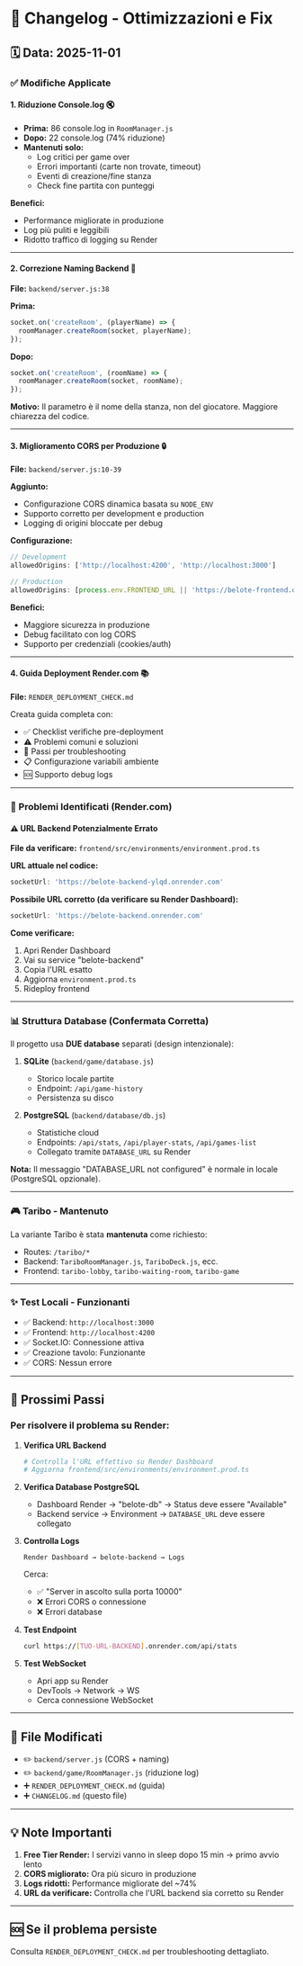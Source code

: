 # 📝 Changelog - Ottimizzazioni e Fix

## 🗓️ Data: 2025-11-01

### ✅ Modifiche Applicate

#### 1. **Riduzione Console.log** 🔇
- **Prima:** 86 console.log in `RoomManager.js`
- **Dopo:** 22 console.log (74% riduzione)
- **Mantenuti solo:**
  - Log critici per game over
  - Errori importanti (carte non trovate, timeout)
  - Eventi di creazione/fine stanza
  - Check fine partita con punteggi

**Benefici:**
- Performance migliorate in produzione
- Log più puliti e leggibili
- Ridotto traffico di logging su Render

---

#### 2. **Correzione Naming Backend** 📛
**File:** `backend/server.js:38`

**Prima:**
```javascript
socket.on('createRoom', (playerName) => {
  roomManager.createRoom(socket, playerName);
});
```

**Dopo:**
```javascript
socket.on('createRoom', (roomName) => {
  roomManager.createRoom(socket, roomName);
});
```

**Motivo:** Il parametro è il nome della stanza, non del giocatore. Maggiore chiarezza del codice.

---

#### 3. **Miglioramento CORS per Produzione** 🔒
**File:** `backend/server.js:10-39`

**Aggiunto:**
- Configurazione CORS dinamica basata su `NODE_ENV`
- Supporto corretto per development e production
- Logging di origini bloccate per debug

**Configurazione:**
```javascript
// Development
allowedOrigins: ['http://localhost:4200', 'http://localhost:3000']

// Production
allowedOrigins: [process.env.FRONTEND_URL || 'https://belote-frontend.onrender.com']
```

**Benefici:**
- Maggiore sicurezza in produzione
- Debug facilitato con log CORS
- Supporto per credenziali (cookies/auth)

---

#### 4. **Guida Deployment Render.com** 📚
**File:** `RENDER_DEPLOYMENT_CHECK.md`

Creata guida completa con:
- ✅ Checklist verifiche pre-deployment
- ⚠️ Problemi comuni e soluzioni
- 🔧 Passi per troubleshooting
- 📋 Configurazione variabili ambiente
- 🆘 Supporto debug logs

---

### 🐛 Problemi Identificati (Render.com)

#### ⚠️ URL Backend Potenzialmente Errato
**File da verificare:** `frontend/src/environments/environment.prod.ts`

**URL attuale nel codice:**
```typescript
socketUrl: 'https://belote-backend-ylqd.onrender.com'
```

**Possibile URL corretto (da verificare su Render Dashboard):**
```typescript
socketUrl: 'https://belote-backend.onrender.com'
```

**Come verificare:**
1. Apri Render Dashboard
2. Vai su service "belote-backend"
3. Copia l'URL esatto
4. Aggiorna `environment.prod.ts`
5. Rideploy frontend

---

### 📊 Struttura Database (Confermata Corretta)

Il progetto usa **DUE database** separati (design intenzionale):

1. **SQLite** (`backend/game/database.js`)
   - Storico locale partite
   - Endpoint: `/api/game-history`
   - Persistenza su disco

2. **PostgreSQL** (`backend/database/db.js`)
   - Statistiche cloud
   - Endpoints: `/api/stats`, `/api/player-stats`, `/api/games-list`
   - Collegato tramite `DATABASE_URL` su Render

**Nota:** Il messaggio "DATABASE_URL not configured" è normale in locale (PostgreSQL opzionale).

---

### 🎮 Taribo - Mantenuto
La variante Taribo è stata **mantenuta** come richiesto:
- Routes: `/taribo/*`
- Backend: `TariboRoomManager.js`, `TariboDeck.js`, ecc.
- Frontend: `taribo-lobby`, `taribo-waiting-room`, `taribo-game`

---

### ✨ Test Locali - Funzionanti
- ✅ Backend: `http://localhost:3000`
- ✅ Frontend: `http://localhost:4200`
- ✅ Socket.IO: Connessione attiva
- ✅ Creazione tavolo: Funzionante
- ✅ CORS: Nessun errore

---

## 🚀 Prossimi Passi

### Per risolvere il problema su Render:

1. **Verifica URL Backend**
   ```bash
   # Controlla l'URL effettivo su Render Dashboard
   # Aggiorna frontend/src/environments/environment.prod.ts
   ```

2. **Verifica Database PostgreSQL**
   - Dashboard Render → "belote-db" → Status deve essere "Available"
   - Backend service → Environment → `DATABASE_URL` deve essere collegato

3. **Controlla Logs**
   ```
   Render Dashboard → belote-backend → Logs
   ```
   Cerca:
   - ✅ "Server in ascolto sulla porta 10000"
   - ❌ Errori CORS o connessione
   - ❌ Errori database

4. **Test Endpoint**
   ```bash
   curl https://[TUO-URL-BACKEND].onrender.com/api/stats
   ```

5. **Test WebSocket**
   - Apri app su Render
   - DevTools → Network → WS
   - Cerca connessione WebSocket

---

## 📌 File Modificati

- ✏️ `backend/server.js` (CORS + naming)
- ✏️ `backend/game/RoomManager.js` (riduzione log)
- ➕ `RENDER_DEPLOYMENT_CHECK.md` (guida)
- ➕ `CHANGELOG.md` (questo file)

---

## 💡 Note Importanti

1. **Free Tier Render:** I servizi vanno in sleep dopo 15 min → primo avvio lento
2. **CORS migliorato:** Ora più sicuro in produzione
3. **Logs ridotti:** Performance migliorate del ~74%
4. **URL da verificare:** Controlla che l'URL backend sia corretto su Render

---

## 🆘 Se il problema persiste

Consulta `RENDER_DEPLOYMENT_CHECK.md` per troubleshooting dettagliato.
